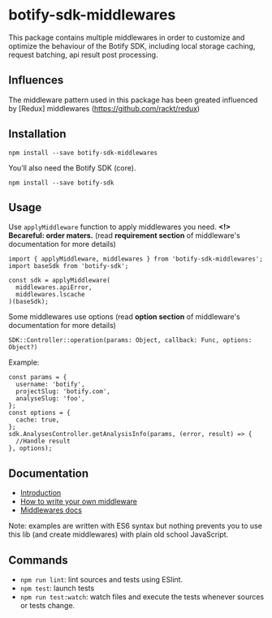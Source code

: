 # botify-sdk-middlewares

This package contains multiple middlewares in order to customize and optimize the behaviour of the Botify SDK,
including local storage caching, request batching, api result post processing.


## Influences

The middleware pattern used in this package has been greated influenced by [Redux] middlewares (https://github.com/rackt/redux)


## Installation
```
npm install --save botify-sdk-middlewares
```

You’ll also need the Botify SDK (core).
```
npm install --save botify-sdk
```

## Usage
Use `applyMiddleware` function to apply middlewares you need.
**<!> Becareful: order maters.** (read **requirement section** of middleware's documentation for more details)
```JS
import { applyMiddleware, middlewares } from 'botify-sdk-middlewares';
import baseSdk from 'botify-sdk';

const sdk = applyMiddleware(
  middlewares.apiError,
  middlewares.lscache
)(baseSdk);
```

Some middlewares use options (read **option section** of middleware's documentation for more details)
```JS
SDK::Controller::operation(params: Object, callback: Func, options: Object?)
```

Example:
```JS
const params = {
  username: 'botify',
  projectSlug: 'botify.com',
  analyseSlug: 'foo',
};
const options = {
  cache: true,
};
sdk.AnalysesController.getAnalysisInfo(params, (error, result) => {
  //Handle result
}, options);
```


## Documentation

- [Introduction](https://github.com/botify-labs/botify-sdk-js-middlewares/tree/master/docs/introduction.md)
- [How to write your own middleware](https://github.com/botify-labs/botify-sdk-js-middlewares/blob/master/docs/howToWriteYourOwnMiddleware.md)
- [Middlewares docs](https://github.com/botify-labs/botify-sdk-js-middlewares/tree/master/docs/middlewares)

Note: examples are written with ES6 syntax but nothing prevents you to use this lib (and create middlewares) with plain old school JavaScript.


## Commands

- `npm run lint`: lint sources and tests using ESlint.
- `npm test`: launch tests
- `npm run test:watch`: watch files and execute the tests whenever sources or tests change.
